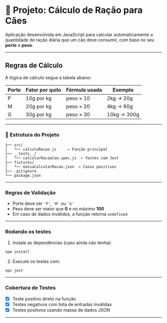 # 🐾 Projeto: Cálculo de Ração para Cães

Aplicação desenvolvida em JavaScript para calcular automaticamente a quantidade 
de ração diária que um cão deve consumir, com base no seu **porte** e **peso**.

---

## Regras de Cálculo

A lógica de cálculo segue a tabela abaixo:

| Porte | Fator por quilo | Fórmula usada         | Exemplo         |
|-------|------------------|------------------------|------------------|
| P     | 10g por kg       | peso × 10              | 2kg → 20g        |
| M     | 20g por kg       | peso × 20              | 4kg → 80g        |
| G     | 30g por kg       | peso × 30              | 10kg → 300g      |

---

### 📁 Estrutura do Projeto

```
├── src/
│   └── calculoRacao.js     ← Função principal
├── __tests__/
│   └── calcularRacaoCao.spec.js  ← Testes com Jest
├── fixtures/
│   └── massaCalcularRacao.json  ← Casos positivos
├── .gitignore
└── package.json
```

---

### Regras de Validação

- Porte deve ser `'P'`, `'M'` ou `'G'`
- Peso deve ser maior que **0** e no máximo **100**
- Em caso de dados inválidos, a função retorna `undefined`

---

### Rodando os testes

1. Instale as dependências (caso ainda não tenha):

```bash
npm install
```

2. Execute os testes com:

```bash
npx jest
```

---

### Cobertura de Testes

- [x] Teste positivo direto na função
- [x] Testes negativos com lista de entradas inválidas
- [x] Testes positivos usando massa de dados JSON

---
​   ​   ​    ​   ​   ​   ​   ​   ​   ​   ​   ​   ​   ​   ​   ​   ​   ​   ​   ​   ​   ​   ​   ​   ​   ​   ​   ​   ​   ​   ​   ​   ​   ​   ​   ​   ​     ​   ​   ​   ​   ​   ​   ​   ​   ​   ​   ​   ​   ​   ​   ​   ​   ​   ​   ​   ​   ​   ​   ​   ​   ​   ​   ​   ​   ​   ​   ​   ​   ​   ​   ​   ​   ​   ​   ​   ​   ​   ​   ​   ​   ​   ​   ​   ​   ​   ​   ​   ​   ​   ​   ​   ​   ​   ​   ​   ​   ​   ​   ​   ​   ​   ​   ​   ​   ​   ​   ​   ​   ​   ​   ​   ​   ​   ​   ​   ​   ​   ​   ​   ​   ​   ​   ​   ​   ​   ​   ​   ​   ​   ​   ​   ​   ​   ​   ​   ​   ​   ​   ​   ​   ​   ​   ​   ​   ​   ​   ​   ​   ​   ​   ​   ​   ​   ​   ​   ​   ​   ​   ​   ​   ​   ​   ​   ​   ​   ​   ​   ​   ​   ​   ​   ​   ​   ​   ​   ​   ​   ​   ​   ​   ​   ​   ​   ​   ​   ​   ​   ​   ​   ​   ​   ​   ​   ​   ​   ​   ​   ​   ​   ​   ​   ​   ​   ​   ​   ​   ​   ​   ​   ​   ​   ​   ​   ​   ​   ​   ​   ​   ​   ​   ​   ​   ​   ​   ​   ​   ​   ​   ​   ​   ​   ​   ​   ​   ​   ​   ​   ​   ​   ​   ​   ​   ​   ​   ​   ​   ​   ​   ​   ​   ​   ​   ​   ​   ​   ​   ​   ​   ​   ​   ​   ​   ​   ​   ​   ​   ​   ​   ​   ​   ​   ​   ​   ​   ​   ​   ​   ​   ​   ​   ​   ​   ​   ​   ​   ​   ​   ​   ​   ​   ​   ​   ​   ​   ​   ​   ​   ​   ​   ​   ​   ​   ​   ​   ​   ​   ​   ​   ​   ​   ​   ​   ​   ​   ​   ​   ​   ​   ​   ​   ​   ​   ​   ​   ​   ​   ​   ​   ​   ​   ​   ​   ​   ​   ​   ​   ​   ​   ​   ​   ​   ​   ​   ​   ​   ​   ​   ​   ​   ​   ​   ​   ​   ​   ​   ​   ​   ​   ​   ​   ​   ​   ​   ​   ​   ​   ​   ​   ​   ​   ​   ​   ​   ​   ​   ​   ​   ​   ​   ​   ​   ​   ​   ​   ​   ​   ​   ​   ​   ​   ​   ​   ​   ​   ​   ​   ​   ​   ​   ​   ​   ​   ​   ​   ​   ​   ​   ​   ​   ​   ​   ​   ​   ​   ​   ​   ​   ​   ​   ​   ​   ​   ​   ​   ​   ​   ​   ​   ​   ​   ​   ​   ​   ​   ​   ​   ​   ​   ​   ​   ​   ​   ​   ​   ​   ​   ​   ​   ​   ​   ​   ​   ​   ​   ​   ​   ​   ​   ​   ​   ​   ​   ​   ​   ​   ​   ​   ​   ​   ​   ​   ​   ​   ​   ​   ​   ​   ​   ​   ​   ​   ​   ​   ​   ​   ​   ​   ​   ​   ​   ​   ​   ​   ​   ​   ​   ​   ​   ​   ​   ​   ​   ​   ​   ​   ​   ​   ​   ​   ​   ​   ​   ​   ​   ​   ​   ​   ​   ​   ​   ​   ​   ​   ​   ​   ​   ​   ​   ​   ​   ​   ​   ​   ​   ​   ​   ​   ​   ​   ​   ​   ​   ​   ​   ​   ​   ​   ​   ​   ​   ​   ​   ​   ​   ​   ​   ​   ​   ​   ​   ​   ​